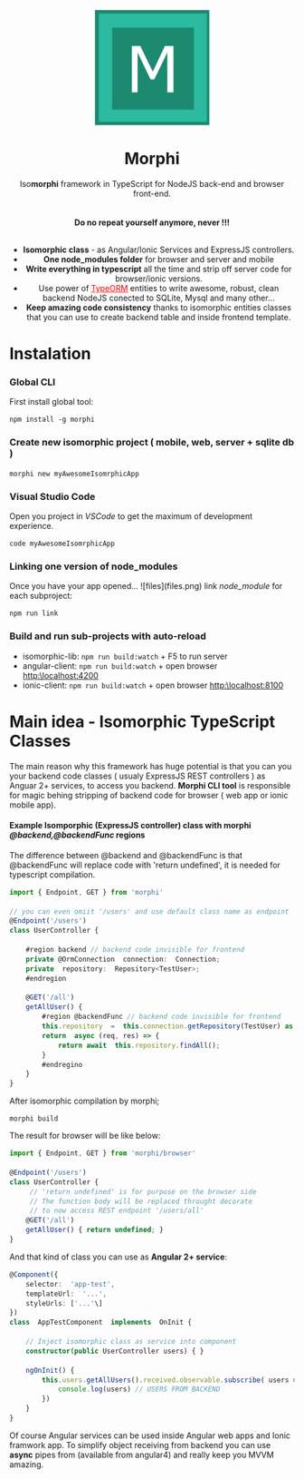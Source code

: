 <div align="center">
  
![MorphiJSlogo](logo_github.png)


  <h1>Morphi</h1>
  <p>
    Iso<b>morphi</b> framework in TypeScript for NodeJS back-end and browser front-end. 
    <br><br><br>
   <strong > Do no repeat yourself anymore, never !!! </strong>
    <br>
    <br>
    <ul>
      <li> <strong>Isomorphic class</strong> - as Angular/Ionic Services and ExpressJS controllers. </li>
      <li><strong>One node_modules folder</strong> for browser and server and mobile </li>
      <li><strong> Write everything in typescript</strong> all the time and strip off server code for browser/ionic versions.</li>
      <li>Use power of  <a style="color:red;" href="https://github.com/typeorm/typeorm">TypeORM</a> entities to write awesome, robust, clean backend NodeJS conected to SQLite, Mysql and many other... </li>
      <li> <strong>Keep amazing code consistency</strong>
        thanks to isomorphic entities classes that you can use to
        create backend table and inside frontend template.        
      </li>
    </ul>
  <p>
</div>


# Instalation
### Global CLI
First install global tool:
```
npm install -g morphi
```
### Create new isomorphic project ( mobile, web, server + sqlite db ) 
```
morphi new myAwesomeIsomrphicApp
```
### Visual Studio Code
Open you project in *VSCode* to get the maximum of development experience.
```
code myAwesomeIsomrphicApp
```
### Linking one version of node_modules
Once you have your app opened... 
!\[files\](files.png)
link *node_module* for each subproject:
```
npm run link
```
### Build and run sub-projects with auto-reload
- isomorphic-lib: `npm run build:watch` + F5 to run server
- angular-client: `npm run build:watch` + open browser [http:\\localhost:4200](http:%5C%5Clocalhost:4200)
- ionic-client: `npm run build:watch` + open browser [http:\\localhost:8100](http:%5C%5Clocalhost:8100)

# Main idea - Isomorphic TypeScript Classes
The main reason why this framework has huge potential is that you can you your backend code classes ( usualy ExpressJS REST controllers ) as Anguar 2+ services, to access you backend.
**Morphi CLI tool** is responsible for magic behing stripping of backend code for browser ( web app or ionic mobile app).

#### Example Isomporphic (ExpressJS controller) class with morphi *@backend,@backendFunc* regions
The difference between @backend and @backendFunc is that @backendFunc will replace code with 'return undefined', it is needed for typescript compilation.
```ts
import { Endpoint, GET } from 'morphi'

// you can even omiit '/users' and use default class name as endpoint
@Endpoint('/users') 
class UserController {
	
	#region backend // backend code invisible for frontend
	private @OrmConnection  connection:  Connection;
	private  repository:  Repository<TestUser>;
	#endregion
	
	@GET('/all')
	getAllUser() {
		#region @backendFunc // backend code invisible for frontend
		this.repository  =  this.connection.getRepository(TestUser) as  any;
		return  async (req, res) => {
			return await  this.repository.findAll();
		}
		#endregino
	}	
}
```
After isomorphic compilation by morphi;
```
morphi build
```
The result for browser will be like below:
```ts
import { Endpoint, GET } from 'morphi/browser'

@Endpoint('/users') 
class UserController {
	 // 'return undefined' is for purpose on the browser side
	 // The function body will be replaced throught decorate
	 // to now access REST endpoint '/users/all'
	@GET('/all')
	getAllUser() { return undefined; }	
}
```
And that kind of class you can use as **Angular 2+ service**:
```ts
@Component({
	selector:  'app-test',
	templateUrl:  '...',
	styleUrls: ['...'\]
})
class  AppTestComponent  implements  OnInit {

	// Inject isomorphic class as service into component
	constructor(public UserController users) { } 
	
	ngOnInit() {
		this.users.getAllUsers().received.observable.subscribe( users => {
			console.log(users) // USERS FROM BACKEND
		}) 
	}
}
```
Of course Angular services can be used inside Angular web apps and Ionic framwork app.  To simplify object receiving from backend you can use **async** pipes from (available from angular4) 
and really keep you MVVM amazing.


